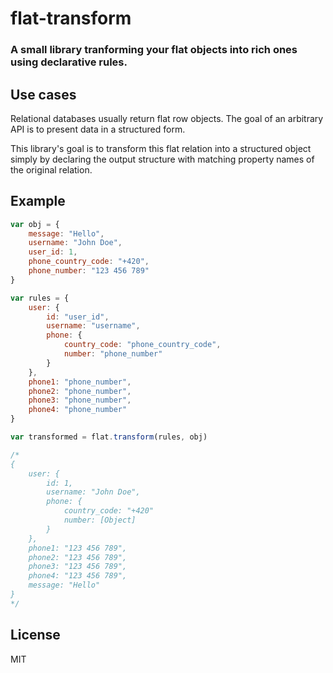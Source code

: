 # flat-transform

### A small library tranforming your flat objects into rich ones using declarative rules.

## Use cases
Relational databases usually return flat row objects. The goal of an arbitrary API is to present data in a structured form.

This library's goal is to transform this flat relation into a structured object simply by declaring the output structure with matching property names of the original relation.

## Example

```javascript
var obj = {
	message: "Hello",
	username: "John Doe",
	user_id: 1,
	phone_country_code: "+420",
	phone_number: "123 456 789"
}

var rules = {
	user: {
		id: "user_id",
		username: "username",
		phone: {
			country_code: "phone_country_code",
			number: "phone_number"
		}
	},
	phone1: "phone_number",
	phone2: "phone_number",
	phone3: "phone_number",
	phone4: "phone_number"
}

var transformed = flat.transform(rules, obj)

/*
{
	user: { 
		id: 1,
		username: "John Doe",
		phone: { 
			country_code: "+420" 
			number: [Object] 
		}
	},
	phone1: "123 456 789",
	phone2: "123 456 789",
	phone3: "123 456 789",
	phone4: "123 456 789",
	message: "Hello"
}
*/
```
## License

MIT